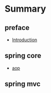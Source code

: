 # Summary

## preface

* [Introduction](README.md)

## spring core

* [aop](spring-core/aop.md)

## spring mvc

